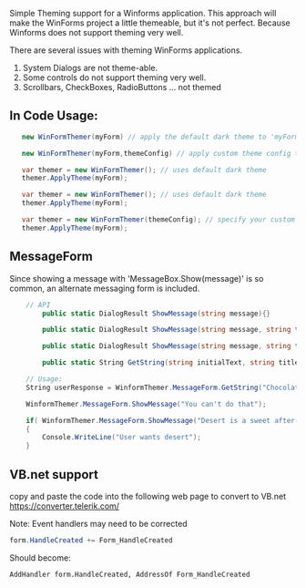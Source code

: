 
Simple Theming support for a Winforms application.
This approach will make the WinForms project a little themeable, but it's not perfect.
Because Winforms does not support theming very well.

There are several issues with theming WinForms applications.
1. System Dialogs are not theme-able.
2. Some controls do not support theming very well.
3. Scrollbars, CheckBoxes, RadioButtons ... not themed


## In Code Usage:
```C#
   new WinFormThemer(myForm) // apply the default dark theme to 'myForm'

   new WinFormThemer(myForm,themeConfig) // apply custom theme config to 'myForm'

   var themer = new WinFormThemer(); // uses default dark theme
   themer.ApplyTheme(myForm);

   var themer = new WinFormThemer(); // uses default dark theme
   themer.ApplyTheme(myForm);

   var themer = new WinFormThemer(themeConfig); // specify your custom theme
   themer.ApplyTheme(myForm);
```
## MessageForm
Since showing a message with 'MessageBox.Show(message)' is so common, an alternate messaging form is included.

```C#
    // API
        public static DialogResult ShowMessage(string message){}

        public static DialogResult ShowMessage(string message, string title){}

        public static DialogResult ShowMessage(string message, string title, bool showCancel, Icon icon){}

        public static String GetString(string initialText, string title){}

    // Usage:
    String userResponse = WinformThemer.MessageForm.GetString("Chocolate fudge", "What desert do you like?");

    WinformThemer.MessageForm.ShowMessage("You can't do that");

    if( WinformThemer.MessageForm.ShowMessage("Desert is a sweet after-dinner dish", "Do you want desert?") == DialogResult.OK)
    {
        Console.WriteLine("User wants desert");
    }
```

## VB.net support
copy and paste the code into the following web page to convert to VB.net
https://converter.telerik.com/

Note:
Event handlers may need to be corrected
```C#
form.HandleCreated += Form_HandleCreated
```
Should become:
```VB
AddHandler form.HandleCreated, AddressOf Form_HandleCreated
```